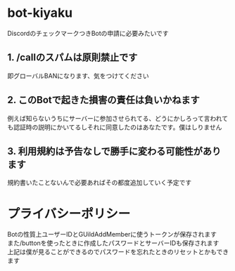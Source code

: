 # bot-kiyaku
DiscordのチェックマークつきBotの申請に必要みたいです  
## 1. /callのスパムは原則禁止です
即グローバルBANになります、気をつけてください  
## 2. このBotで起きた損害の責任は負いかねます
例えば知らないうちにサーバーに参加させられてる、どうにかしろって言われても認証時の説明にかいてるしそれに同意したのはあなたです。僕はしりません
## 3. 利用規約は予告なしで勝手に変わる可能性があります
規約書いたことないんで必要あればその都度追加していく予定です
# プライバシーポリシー
Botの性質上ユーザーIDとGUildAddMemberに使うトークンが保存されます  
また/buttonを使ったときに作成したパスワードとサーバーIDも保存されます  
上記は僕が見ることができるのでパスワードを忘れたときのリセットとかもできます
